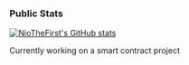 ### Public Stats

[![NioTheFirst's GitHub stats](https://github-readme-stats.vercel.app/api?username=NioTheFirst&count_private=true)](https://github.com/NioTheFirst/github-readme-stats)

Currently working on a smart contract project
<!--
**NioTheFirst/NioTheFirst** is a ✨ _special_ ✨ repository because its `README.md` (this file) appears on your GitHub profile.

Here are some ideas to get you started:

- 🔭 I’m currently working on ...
- 🌱 I’m currently learning ...
- 👯 I’m looking to collaborate on ...
- 🤔 I’m looking for help with ...
- 💬 Ask me about ...
- 📫 How to reach me: ...
- 😄 Pronouns: ...
- ⚡ Fun fact: ...
-->

